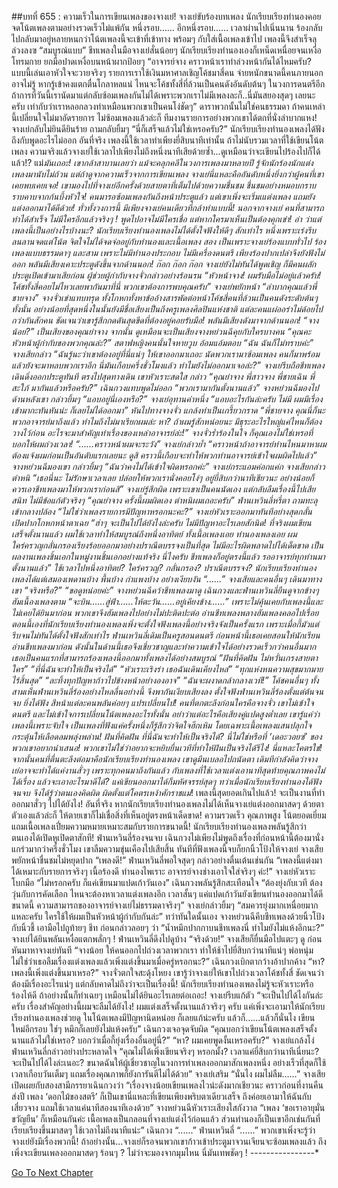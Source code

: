 ##บทที่ 655 : ความเร็วในการเขียนเพลงของจางเย่!
จางเย่ขับร้องบทเพลง
นักเรียบเรียงทำนองคอยจดโน้ตเพลงตามอย่างรวดเร็วไม่แพ้กัน
หนึ่งรอบ……
อีกหนึ่งรอบ……
เวลาผ่านไปเนิ่นนาน ร้องกลับไปกลับมาอยู่หลายหนกว่าโน้ตเพลงนี้จะเข้าที่เข้าทาง พร้อมๆ กับใส่เนื้อเพลงเข้าไป เพลงนี้จึงสำเร็จลุล่วงลงฃ
“สมบูรณ์แบบ” ชีทเพลงในมือจางเย่สั่นน้อยๆ
นักเรียบเรียงทำนองเองก็เหน็ดเหนื่อยจนเหงื่อโทรมกาย ยกมือปาดเหงื่อบนหน้าผากป้อยๆ “อาจารย์จาง คราวหน้าเราทำล่วงหน้ากันได้ไหมครับ? แบบนี้เล่นเอาหัวใจจะวายจริงๆ รายการเราใช้เงินมหาศาลเชิญโค้ชมาสี่คน จ่ายหนักขนาดนี้คนภายนอกอาจไม่รู้ หากรู้เข้าคงแตกตื่นโกลาหลแน่ ไหนจะโค้ชทั้งสี่ที่ล้วนเป็นคนดังอันดับต้นๆ ในวงการดนตรีอีก ถ้าการที่วันนี้เรานัดมาแต่กลับซ้อมเพลงกันไม่ได้เพราะพวกเราไม่มีเพลงละก็..นี่มันสยองสุดๆ เลยนะครับ เท่ากับว่าเราหลอกลวงทำเหมือนพวกเขาเป็นคนโง่ชัดๆ”
ดาราพวกนั้นไม่ใช่คนธรรมดา ถ้าคนเหล่านี้เปลี่ยนใจไม่มาอัดรายการ ไม่ซ้อมเพลงแล้วล่ะก็ ทีมงานรายการอย่างพวกเขาได้ตกที่นั่งลำบากแหง!
จางเย่กลับไม่ยินดียินร้าย ถามกลับยิ้มๆ “นี่ก็เสร็จแล้วไม่ใช่เหรอครับ?”
นักเรียบเรียงทำนองเพลงได้ฟังถึงกับพูดอะไรไม่ออก อันที่จริง เพลงนี้ใช้เวลาทำเพียงยี่สิบนาทีเท่านั้น ถ้าไม่นับรวมเวลาที่ใช้เขียนโน้ตเพลง ความจริงแล้วจางเย่ใช้เวลาไปเพียงไม่ถึงหนึ่งนาทีเสียด้วยซ้ำ...ดูเหมือนว่าจะเขียนไปร้องไปก็ได้แล้ว!? แม่*มันเถอะ! เขากล้าสาบานเลยว่า แม้จะคลุกคลีในวงการเพลงมาหลายปี รู้จักนักร้องนักแต่งเพลงมานับไม่ถ้วน แต่ถ้าดูจากความเร็วจากการเขียนเพลง จางเย่นี่แหละคืออันดับหนึ่งยิ่งกว่าผู้คนที่เขาเคยพบเคยเจอ!
เขามองไปที่จางเย่อีกครั้งด้วยสายตาที่เต็มไปด้วยความชื่นชม ชื่นชมอย่างหมอบกราบราบคาบจากก้นบึ้งหัวใจ! คนมารอซ้อมเพลงกันถึงหน้าประตูแล้ว แต่เขาเพิ่งจะเริ่มเแต่งเพลง แถมยังแต่งออกมาได้ดีด้วย! ทั่วทั้งวงการนี้ มีเพียงจางเย่คนเดียวที่กล้าทำแบบนี้! นอกจากจางเย่ คนที่สามารถทำได้สำเร็จ ไม่มีใครอีกแล้วจริงๆ ! พูดไปอาจไม่มีใครเชื่อ แต่หากใครมาเห็นเป็นต้องคุกเข่า!
อ่า ว่าแต่เพลงนี้เป็นอย่างไรบ้างนะ? นักเรียบเรียงทำนองเพลงไม่ได้ตั้งใจฟังให้ดีๆ สักเท่าไร หนึ่งเพราะเร่งรีบลนลานจดแต่โน้ต จิตใจไม่ได้จดจ่ออยู่กับทำนองและเนื้อเพลง สอง เป็นเพราะจางเย่ร้องแบบทั่วไป ร้องเพลงแบบธรรมดาๆ และสาม เพราะไม่มีทำนองประกอบ ไม่มีเครื่องดนตรี เพียงร้องปากเปล่าจึงยังฟังไม่ออก
พลันมีเสียงเคาะประตูดังขึ้นจากด้านนอก!
ก๊อก ก๊อก ก๊อก
จางเย่ยังไม่ทันได้พูดเชิญ ก็มีคนผลักประตูเปิดเข้ามาเสียก่อน
ผู้ช่วยผู้กำกับจางจั่วกล่าวอย่างร้อนรน “หัวหน้าจาง! ผมรับมือไม่อยู่แล้วครับ! โค้ชทั้งสี่คอยไม่ไหวเลยพากันมาที่นี่ พวกเขาต้องการพบคุณครับ”
จางเย่พยักหน้า “ลำบากคุณแล้วพี่ชายจาง”
จางจั่วเข่าแทบทรุด ทั้งโกหกทั้งหาข้ออ้างสารพัดต่อหน้าโค้ชสี่คนที่ล้วนเป็นคนดังระดับต้นๆ ทั้งนั้น อย่างน้อยที่สุดหนึ่งในนั้นยังมีชื่อเสียงเป็นถึงครูเพลงศิลปินแห่งชาติ แต่ละคนแผ่ออร่าไม่ด้อยไปกว่ากันสักคน ชัดเจนว่าเขารู้สึกกดดันสุดขีดที่ต้องอยู่คอยรับมือ!
พลันมีเสียงดังมาจากด้านนอก!
“จางน้อย?” เป็นเสียงของคุณย่าจาง
จากนั้น ดูเหมือนจะเป็นเสียงจางหย่วนฉีคุยกับใครบางคน “คุณคะ หัวหน้าผู้กำกับของพวกคุณล่ะ?”
สตาฟหญิงคนนั้นใจหายวูบ อ้อมแอ้มตอบ “ฉัน ฉันก็ไม่ทราบค่ะ”
จางเสียกล่าว “ฉันรู้นะว่าเขาต้องอยู่ที่นี่แน่ๆ ให้เขาออกมาเถอะ นัดพวกเรามาซ้อมเพลง คนก็มาพร้อมแล้วยังจะมาหลบพวกเราอีก นี่มันเกือบครึ่งชั่วโมงแล้ว ทำไมยังไม่ออกมาเจอล่ะ?”
จางเย่รีบถือชีทเพลงเดินดิ่งออกประตูทันที ตรงไปสุดทางเดิน เขาหัวเราะสดใส กล่าว “คุณย่าจาง พี่สาวจาง พี่ชายเฉิน พี่สะใภ้ มากันแล้วหรือครับ?”
เฉินกวงแทบพูดไม่ออก “พวกเรามากันตั้งนานแล้ว”
จางหย่วนฉีมองไปด้านหลังเขา กล่าวยิ้มๆ “แอบอยู่นี่เองหรือ?”
จางเย่อุทานคำหนึ่ง “แอบอะไรกันล่ะครับ ไม่มี ผมมีเรื่องเข้ามากะทันหันน่ะ ก็เลยไม่ได้ออกมา” หันไปทางจางจั่ว แกล้งทำเป็นเกรี้ยวกราด “พี่ชายจาง คุณนี่ก็นะ พวกอาจารย์มาถึงแล้ว ทำไมถึงไม่มาเรียกผมล่ะ หา? ถ้าผมรู้สักหน่อยนะ มีธุระอะไรใหญ่แค่ไหนก็ต้องวางไว้ก่อน อะไรจะมาสำคัญเท่าเรื่องของเหล่าอาจารย์ล่ะ!”
จางจั่วร่ำร้องในใจ ก็คุณเองไม่ใช่เหรอที่บอกให้ผมถ่วงเวลา! “......คราวหน้าผมจะระวัง”
จางเย่กล่าวย้ำ “คราวหน้าถ้าอาจารย์ท่านไหนมาหาผม ต้องแจ้งผมก่อนเป็นอันดับแรกเลยนะ ดูสิ คราวนี้เกือบจะทำให้พวกท่านอาจารย์เข้าใจผมผิดไปแล้ว”
จางหย่วนฉีมองเขา กล่าวยิ้มๆ “ฉันว่าคงไม่ได้เข้าใจผิดหรอกค่ะ”
จางเย่กระแอมค่อกแค่ก
จางเสียกล่าวตำหนิ “เธอนี่นะ ไม่รักษาเวลาเลย ปล่อยให้พวกเรานั่งคอยโง่ๆ อยู่ยี่สิบกว่านาทีเชียวนะ อย่างน้อยก็ควรเอาชีทเพลงมาให้พวกเราก่อนสิ”
จางเย่รู้สึกผิด เพราะเขาเป็นคนนัดเอง แต่กลับลืมเรื่องนี้ไปเสียสนิท ไม่มีข้อแก้ตัวจริงๆ “คุณย่าจาง ครั้งนี้ผมผิดเอง ตำหนิผมเถอะครับ”
ฟ่านเหวินลี่หรี่ตา ถามทะลุเข้ากลางปล้อง “ไม่ใช่ว่าเพลงรายการมีปัญหาหรอกนะคะ?”
จางเย่หัวเราะออกมาทันทีอย่างสุดกลั้น เปิดปากโกหกหน้าตาเฉย “ฮ่าๆ จะเป็นไปได้ยังไงล่ะครับ ไม่มีปัญหาอะไรเลยสักนิด! ที่จริงผมเขียนเสร็จตั้งนานแล้ว ผมใช้เวลาทำให้สมบูรณ์ถึงหนึ่งอาทิตย์ ทั้งเนื้อเพลงเอย ทำนองเพลงเอย ผมใคร่ครวญกลั่นกรองเรียงร้อยออกมาอย่างปราณีตบรรจงเป็นที่สุด ไม่มีอะไรผิดพลาดไปได้เด็ดขาด เป็นผลงานเพลงชิ้นเอกในหมู่งานชิ้นเอกอย่างแท้จริง นี่ไงครับ ชีทเพลงก็อยู่ตรงนี้แล้ว รออาจารย์ทุกท่านมาตั้งนานแล้ว”
ใช้เวลาไปหนึ่งอาทิตย์?
ใคร่ครวญ? กลั่นกรอง? ปราณีตบรรจง?
นักเรียบเรียงทำนองเพลงได้แต่เสมองเพดานบ้าง พื้นบ้าง กำแพงบ้าง อย่างเงียบงัน “......”
จางเสียและคนอื่นๆ เดินมาทางเขา “จริงหรือ?”
“ขอดูหน่อยค่ะ” จางหย่วนฉีคว้าชีทเพลงมาดู
เฉินกวงและฟ่านเหวินลี่ยืนดูจากข้างๆ ฮัมเนื้องเพลงตาม “จะบิน…...สู่ฟ้า…...ให้ตะวัน…...อยู่เคียงข้าง……” เพราะไม่คุ้นเคยกับเพลงนี้และไม่เคยได้ยินมาก่อน พวกเขาจึงฮัมเพลงไปอย่างไม่ปะติดปะต่อ อ่านชีทเพลงพลางฮัมเพลงคลอไปเรื่อย
ตอนนี้เองที่นักเรียบเรียงทำนองเพลงเพิ่งจะตั้งใจฟังเพลงนี้อย่างจริงจังเป็นครั้งแรก เพราะเมื่อกี้มัวแต่รีบจนไม่ทันได้ตั้งใจฟังสักเท่าไร
ฟ่านเหวินลี่เดิมเป็นครูสอนดนตรี ก่อนหน้านี้เธอเคยสอนให้นักเรียนอ่านชีทเพลงมาก่อน ดังนั้นในด้านนี้เธอจึงเชี่ยวชาญและทำความเข้าใจได้อย่างรวดเร็วกว่าคนอื่นมาก เธอเป็นคนแรกที่สามารถร้องเพลงนี้ออกมาทั้งเพลงได้อย่างสมบูรณ์
“ฝันที่คิดฝัน ไม่หวั่นเกรงสายตาใคร”
“ที่นี่ฉันจะทำให้เป็นจริงได้”
“หัวเราะเริงร่า เธอฉันเดินเคียงไหล่”
“ทุกแห่งหนความสุขมากมายไร้สิ้นสุด”
“ละทิ้งทุกปัญหาก้าวไปข้างหน้าอย่างองอาจ”
“ฉันจะผงาดกล้ากลางเวที!”
โค้ชคนอื่นๆ ทั้งสามเห็นฟ่านเหวินลี่ร้องอย่างไหลลื่นอย่างนี้ จึงพากันเงียบเสียงลง ตั้งใจฟังฟ่านเหวินลี่ร้องตั้งแต่ต้นจนจบ
ยิ่งได้ฟัง สีหน้าแต่ละคนพลันค่อยๆ แปรเปลี่ยนไป!
คนที่ตกตะลึงก่อนใครคือจางจั่ว เขาไม่เข้าใจดนตรี และไม่เข้าใจการเปลี่ยนโน้ตเพลงอะไรทั้งนั้น อย่าว่าแต่อะไรคือเสียงคู่แปดสูงต่ำเลย เขารู้แค่ว่าเพลงนี้เพราะจับใจ เป็นเพลงที่ฟังแค่ครั้งหนึ่งก็รู้สึกว่าจิตใจฮึกเหิม โดยเฉพาะเนื้อเพลงแสนปลุกใจกระตุ้นให้เลือดลมพลุ่งพล่าน! ฝันที่คิดฝัน ที่นี่ฉันจะทำให้เป็นจริงได้? นี่ไม่ใช่หรือที่ ‘เดอะวอยซ์’ ของพวกเขาอยากนำเสนอ! พวกเขาไม่ใช่ว่าอยากจะหยิบยื่นเวทีที่ทำให้ฝันเป็นจริงได้รึไง! นี่แหละโคตรใช่!
จากนั้นคนที่ตื่นตะลึงต่อมาคือนักเรียบเรียงทำนองเพลง เขาดูมึนเบลอไปถนัดตา เดิมทีกำลังคิดว่าจางเย่อาจจะทำได้แค่งานสั่วๆ เพราะทุกคนมาถึงกันแล้ว กับเพลงที่ใช้เวลาแต่งเอานาทีสุดท้ายคุณภาพคงไม่ได้เรื่อง แล้วจะเอาอะไรมาดีได้? แค่เขียนออกมาได้ก็มหัศจรรย์สุดๆ ทว่าเมื่อนักเรียบเรียงทำนองได้ฟังจนจบ จึงได้รู้ว่าตนเองคิดผิด ผิดตั้งแต่โคตรเหง้าศักราชแม่*! เพลงนี้สุดยอดเกินไปแล้ว! จะเป็นงานที่ทำออกมาสั่วๆ ไปได้ยังไง!
อันที่จริง หากนักเรียบเรียงทำนองเพลงไม่ได้เห็นจางเย่แต่งออกมาสดๆ ด้วยตาตัวเองแล้วล่ะก็ ให้ตายเขาก็ไม่เชื่อสิ่งที่เห็นอยู่ตรงหน้าเด็ดขาด! ความรวดเร็ว คุณภาพสูง โน้ตยอดเยี่ยม แถมเนื้อเพลงเปี่ยมความหมายเหมาะสมกับรายการขนาดนี้! นักเรียบเรียงทำนองเพลงพลันรู้สึกว่าตนเองได้เปิดหูเปิดตาสักที!
ฟ่านเหวินลี่ร้องจนจบ
เฉินกวงไม่เพียงไม่พูดถึงเรื่องที่ก่อนหน้านี้ต้องมานั่งแกร่วมากว่าครึ่งชั่วโมง เขาลืมความขุ่นเคืองไปเสียสิ้น ทันทีที่ฟังเพลงนี้จบก็ยกนิ้วโป้งให้จางเย่
จางเสียพยักหน้าชื่นชมไม่หยุดปาก “เพลงดี!”
ฟ่านเหวินลี่พอใจสุดๆ กล่าวอย่างตื่นเต้นเช่นกัน “เพลงนี้แต่งมาได้เหมาะกับรายการจริงๆ เนื้อร้องดี ทำนองไพเราะ อาจารย์จางช่างเอาใจใส่จริงๆ ค่ะ!”
จางเย่หัวเราะโบกมือ “ไม่หรอกครับ ก็แค่เขียนมาแปดเก้าวันเอง”
เฉินกวงพลันรู้สึกสะเทือนใจ “ต้องยุ่งกับเวที ต้องวุ่นกับการคัดเลือก ไหนจะต้องหาเวลาแต่งเพลงอีก เวลาสั้นๆ แค่แปดเก้าวันยังเขียนทำนองออกมาได้ดีขนาดนี้ ความสามารถของอาจารย์จางเย่ไม่ธรรมดาจริงๆ”
จางเย่กล่าวยิ้มๆ “สมควรยุ่งมากเหนื่อยมากแหละครับ ใครใช้ให้ผมเป็นหัวหน้าผู้กำกับกันล่ะ”
ทว่าทันใดนั้นเอง จางหย่วนฉีคีบชีทเพลงด้วยนิ้วโป้งกับนิ้วชี้ เอามือไปถูท้ายๆ ชีท ก่อนกล่าวลอยๆ ว่า “น้ำหมึกปากกาบนชีทเพลงนี่ ทำไมยังไม่แห้งอีกนะ?”
จางเย่ได้ยินพลันเหงื่อแตกพลั่กๆ !
ฟ่านเหวินลี่ดึงไปดูบ้าง “จริงด้วย!”
จางเสียก็ยื่นมือไปแตะๆ ดู ก่อนหันมาหาจางเย่ทันที “จางน้อย ให้คนออกไปถ่วงเวลาพวกเรา ทำให้ช้าไปยี่สิบกว่านาทีแน่ๆ พ่อหนุ่ม ไม่ใช่ว่าเธอลืมเรื่องแต่งเพลงแล้วเพิ่งแต่งขึ้นมาเมื่อครู่หรอกนะ?”
เฉินกวงเบิกตากว้างอ้าปากค้าง “หา? เพลงนี้เพิ่งแต่งขึ้นมาเหรอ?”
จางจั่วตกใจสะดุ้งโหยง เขารู้ว่าจางเย่ให้เขาไปถ่วงเวลาโค้ชทั้งสี่ ชัดเจนว่าต้องมีเรื่องอะไรแน่ๆ แต่กลับคาดไม่ถึงว่าจะเป็นเรื่องนี้!
นักเรียบเรียงทำนองเพลงไม่รู้จะหัวเราะหรือร้องไห้ดี ถ้าอย่างนั้นก็ทำเฉยๆ เหมือนไม่ได้ยินอะไรเลยต่อเถอะ!
จางเย่รีบแก้ตัว “จะเป็นไปได้ไงกันล่ะครับ เรื่องสำคัญอย่างนี้ผมจะลืมได้ยังไง! ผมแต่งเสร็จตั้งนานแล้วจริงๆ ครับ แค่เพิ่งจะเอามาให้นักเรียบเรียงทำนองเพลงช่วยดู ในโน้ตเพลงมีปัญหานิดหน่อย ก็เลยแก้น่ะครับ แล้วก็…...แล้วก็นั่นไง เขียนใหม่อีกรอบ ใช่ๆ หมึกก็เลยยังไม่แห้งครับ”
เฉินกวงเจอจุดจับผิด “คุณบอกว่าเขียนโน้ตเพลงเสร็จตั้งนานแล้วไม่ใช่เหรอ? บอกว่าเมื่อกี้ยุ่งเรื่องอื่นอยู่นี่?”
“หา? ผมเคยพูดงั้นเหรอครับ?” จางเย่แกล้งโง่
ฟ่านเหวินลี่กล่าวอย่างประหลาดใจ “คุณไม่ได้เพิ่งเขียนจริงๆ หรอกมั้ง? เวลาแค่ยี่สิบกว่านาทีเนี่ยนะ? จะเป็นไปได้ไงล่ะเนอะ? ขนาดฉันให้ผู้เชี่ยวชาญในวงการทำเพลงออกมาสักเพลงหนึ่ง อย่างเร็วที่สุดก็ใช้เวลาเกือบวันเต็มๆ แถมเรื่องคุณภาพก็ยังการันตีไม่ได้ด้วย”
จางเย่เสริม “นั่นไง ผมไม่ลืม……”
จางเสียเปิดเผยกับสองสามีภรรยาเฉินกวงว่า “เรื่องจางน้อยเขียนเพลงไวน่ะดังมากเชียวนะ คราวก่อนที่งานคืนส่งปี เพลง ‘ดอกไม้ของสตรี’ ก็เป็นเขานี่แหละที่เขียนเพียงพริบตาเดียวเสร็จ ถึงค่อยเอามาให้ฉันกับเสี่ยวจาง แถมใช้เวลาแค่นาทีสองนาทีเองด้วย”
จางหย่วนฉีหัวเราะเสียงใสกังวาล “เพลง ‘ขอเราอายุมั่นขวัญยืน’ ก็เหมือนกันค่ะ เนื้อเพลงเป็นกลอนที่จางเย่แต่งไว้ก่อนแล้ว ส่วนทำนองก็เป็นเขาอีกเช่นกันที่เรียบเรียงขึ้นมาสดๆ ใช้เวลาไม่ถึงนาทีแน่ะ”
เฉินกวง “......”
ฟ่านเหวินลี่ “......”
พวกเขาเพิ่งจะรู้ว่าจางเย่ยังมีเรื่องพวกนี้!
ถ้าอย่างนั้น...จางเย่ก็รอจนพวกเขาก้าวเข้าประตูมาจวนเจียนจะซ้อมเพลงแล้ว ถึงเพิ่งจะเขียนเพลงออกมาสดๆ ร้อนๆ ? ไม่ว่าจะมองจากมุมไหน นี่มันเทพชัดๆ !
*-*-*-*-*-*-*-*-*-*-*-*-*-*-*-*-*


[Go To Next Chapter]( ./56.md)